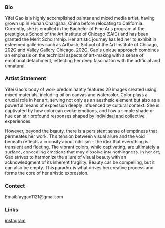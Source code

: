 ### Bio

Yifei Gao is a highly accomplished painter and mixed media artist, having grown up in Hunan Changsha, China before relocating to California. Currently, she is enrolled in the Bachelor of Fine Arts program at the prestigious School of the Art Institute of Chicago (SAIC) and has been granted the Merit Scholarship. Her artistic journey has led her to exhibit in esteemed galleries such as Artbash, School of the Art Institute of Chicago, 202G and Valley Gallery, Chicago, 202G. Gao's unique approach combines an emphasis on the technical aspects of art-making with a sense of emotional detachment, reflecting her deep fascination with the artificial and unnatural.

### Artist Statement

Yifei Gao's body of work predominantly features 2D images created using mixed materials, including oil on canvas and watercolor. Color plays a crucial role in her art, serving not only as an aesthetic element but also as a powerful means of expression deeply influenced by cultural context. She is captivated by how color can evoke emotions, and how a simple shade or hue can stir profound responses shaped by individual and collective experiences.

However, beyond the beauty, there is a persistent sense of emptiness that permeates her work. This tension between visual allure and the void beneath reflects a curiosity about nihilism – the idea that everything is transient and fleeting. The vibrant colors, while captivating, are ultimately a surface, concealing emotions that may dissolve into nothingness. In her art, Gao strives to harmonize the allure of visual beauty with an acknowledgment of its inherent fragility. Beauty can be compelling, but it can also be empty. This paradox is what drives her creative process and forms the core of her artistic expression.


### Contect
Email:faygao1121@gmailcom

### Links
[instagram](https://www.instagram.com/fay_yifeigao_artwork/)




